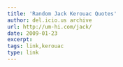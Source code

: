 ```yaml
---
title: 'Random Jack Kerouac Quotes'
author: del.icio.us archive
url: http://um-hi.com/jack/
date: 2009-01-23
excerpt: 
tags: link,kerouac
type: link
---
```


